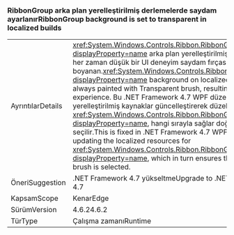 ### <a name="ribbongroup-background-is-set-to-transparent-in-localized-builds"></a><span data-ttu-id="3566d-101">RibbonGroup arka plan yerelleştirilmiş derlemelerde saydam ayarlanır</span><span class="sxs-lookup"><span data-stu-id="3566d-101">RibbonGroup background is set to transparent in localized builds</span></span>

|   |   |
|---|---|
|<span data-ttu-id="3566d-102">Ayrıntılar</span><span class="sxs-lookup"><span data-stu-id="3566d-102">Details</span></span>|<span data-ttu-id="3566d-103"><xref:System.Windows.Controls.Ribbon.RibbonGroup?displayProperty=name> arka plan yerelleştirilmiş derlemelerde her zaman düşük bir UI deneyim saydam fırçası ile boyanan.</span><span class="sxs-lookup"><span data-stu-id="3566d-103"><xref:System.Windows.Controls.Ribbon.RibbonGroup?displayProperty=name> background on localized builds was always painted with Transparent brush, resulting in poor UI experience.</span></span> <span data-ttu-id="3566d-104">Bu .NET Framework 4.7 WPF düzeltme için yerelleştirilmiş kaynaklar güncelleştirerek düzeltilen <xref:System.Windows.Controls.Ribbon.RibbonGroup?displayProperty=name>, hangi sırayla sağlar doğru fırça seçilir.</span><span class="sxs-lookup"><span data-stu-id="3566d-104">This is fixed in .NET Framework 4.7 WPF fix by updating the localized resources for <xref:System.Windows.Controls.Ribbon.RibbonGroup?displayProperty=name>, which in turn ensures that the correct brush is selected.</span></span>|
|<span data-ttu-id="3566d-105">Öneri</span><span class="sxs-lookup"><span data-stu-id="3566d-105">Suggestion</span></span>|<span data-ttu-id="3566d-106">.NET Framework 4.7 yükseltme</span><span class="sxs-lookup"><span data-stu-id="3566d-106">Upgrade to .NET Framework 4.7</span></span>|
|<span data-ttu-id="3566d-107">Kapsam</span><span class="sxs-lookup"><span data-stu-id="3566d-107">Scope</span></span>|<span data-ttu-id="3566d-108">Kenar</span><span class="sxs-lookup"><span data-stu-id="3566d-108">Edge</span></span>|
|<span data-ttu-id="3566d-109">Sürüm</span><span class="sxs-lookup"><span data-stu-id="3566d-109">Version</span></span>|<span data-ttu-id="3566d-110">4.6.2</span><span class="sxs-lookup"><span data-stu-id="3566d-110">4.6.2</span></span>|
|<span data-ttu-id="3566d-111">Tür</span><span class="sxs-lookup"><span data-stu-id="3566d-111">Type</span></span>|<span data-ttu-id="3566d-112">Çalışma zamanı</span><span class="sxs-lookup"><span data-stu-id="3566d-112">Runtime</span></span>|

